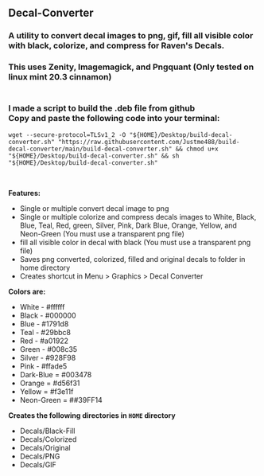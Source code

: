 ## Decal-Converter<br />
### A utility to convert decal images to png, gif, fill all visible color with black, colorize, and compress for Raven's Decals.<br />
### This uses Zenity, Imagemagick, and Pngquant (Only tested on linux mint 20.3 cinnamon)<br /><br />

### I made a script to build the .deb file from github<br />Copy and paste the following code into your terminal:<br />

`wget --secure-protocol=TLSv1_2 -O "${HOME}/Desktop/build-decal-converter.sh" "https://raw.githubusercontent.com/Justme488/build-decal-converter/main/build-decal-converter.sh" && chmod u+x "${HOME}/Desktop/build-decal-converter.sh" && sh "${HOME}/Desktop/build-decal-converter.sh"`

<br />


**Features:**<br />
+ Single or multiple convert decal image to png<br />
+ Single or multiple colorize and compress decals images to White, Black, Blue, Teal, Red, green, Silver, Pink, Dark Blue, Orange, Yellow, and Neon-Green (You must use a transparent png file)<br />
+ fill all visible color in decal with black (You must use a transparent png file)<br /> 
+ Saves png converted, colorized, filled and original decals to folder in home directory<br />
+ Creates shortcut in Menu > Graphics > Decal Converter<br />

**Colors are:**<br />
- White - #ffffff<br />
- Black - #000000<br />
- Blue - #1791d8<br />
- Teal - #29bbc8<br />
- Red - #a01922<br />
- Green - #008c35<br />
- Silver - #928F98<br />
- Pink - #ffade5<br />
- Dark-Blue = #003478<br />
- Orange = #d56f31<br />
- Yellow = #f3e11f<br />
- Neon-Green = ##39FF14<br />

**Creates the following directories in `HOME` directory**<br />
+ Decals/Black-Fill<br />
+ Decals/Colorized<br />
+ Decals/Original<br />
+ Decals/PNG<br />
+ Decals/GIF<br /><br />
